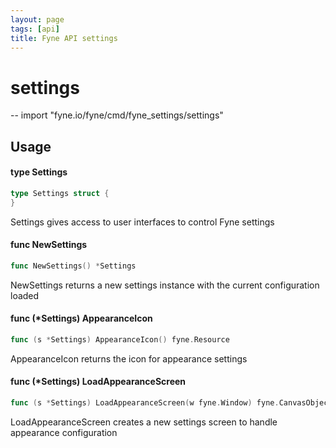 ```yaml
---
layout: page
tags: [api]
title: Fyne API settings
---
```


# settings
--
    import "fyne.io/fyne/cmd/fyne_settings/settings"


## Usage

#### type Settings

```go
type Settings struct {
}
```

Settings gives access to user interfaces to control Fyne settings

#### func  NewSettings

```go
func NewSettings() *Settings
```
NewSettings returns a new settings instance with the current configuration
loaded

#### func (*Settings) AppearanceIcon

```go
func (s *Settings) AppearanceIcon() fyne.Resource
```
AppearanceIcon returns the icon for appearance settings

#### func (*Settings) LoadAppearanceScreen

```go
func (s *Settings) LoadAppearanceScreen(w fyne.Window) fyne.CanvasObject
```
LoadAppearanceScreen creates a new settings screen to handle appearance
configuration
